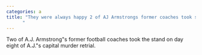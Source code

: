 ```yaml
---
categories: a
title: "They were always happy 2 of AJ Armstrongs former coaches took stand on day 8 of the retrial
      "
---
```

Two of A.J. Armstrong"s former football coaches took the stand on day eight of A.J."s capital murder retrial.
      